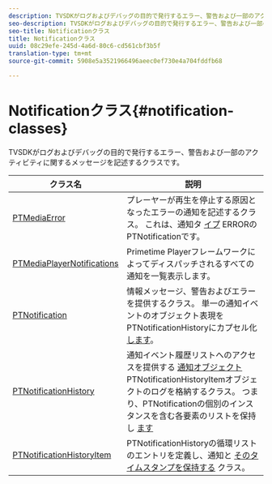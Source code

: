```yaml
---
description: TVSDKがログおよびデバッグの目的で発行するエラー、警告および一部のアクティビティに関するメッセージを記述するクラスです。
seo-description: TVSDKがログおよびデバッグの目的で発行するエラー、警告および一部のアクティビティに関するメッセージを記述するクラスです。
seo-title: Notificationクラス
title: Notificationクラス
uuid: 08c29efe-245d-4a6d-80c6-cd561cbf3b5f
translation-type: tm+mt
source-git-commit: 5908e5a3521966496aeec0ef730e4a704fddfb68

---
```



# Notificationクラス{#notification-classes}

TVSDKがログおよびデバッグの目的で発行するエラー、警告および一部のアクティビティに関するメッセージを記述するクラスです。

| クラス名 | 説明 |
|---|---|
| [PTMediaError](https://help.adobe.com/en_US/primetime/api/psdk/appledoc/Classes/PTMediaError.html) | プレーヤーが再生を停止する原因となったエラーの通知を記述するクラス。 これは、通知タ [イプ](https://help.adobe.com/en_US/primetime/api/psdk/appledoc/Classes/PTNotification.html) ERRORのPTNotificationです。 |
| [PTMediaPlayerNotifications](https://help.adobe.com/en_US/primetime/api/psdk/appledoc/Classes/PTMediaPlayerNotifications.html) | Primetime Playerフレームワークによってディスパッチされるすべての通知を一覧表示します。 |
| [PTNotification](https://help.adobe.com/en_US/primetime/api/psdk/appledoc/Classes/PTNotification.html) | 情報メッセージ、警告およびエラーを提供するクラス。 単一の通知イベントのオブジェクト表現をPTNotificationHistoryにカプセル化 [します](https://help.adobe.com/en_US/primetime/api/psdk/appledoc/Classes/PTNotificationHistory.html)。 |
| [PTNotificationHistory](https://help.adobe.com/en_US/primetime/api/psdk/appledoc/Classes/PTNotificationHistory.html) | 通知イベント履歴リストへのアクセスを提供する [通知オブジェクト](https://help.adobe.com/en_US/primetime/api/psdk/appledoc/Classes/PTNotificationHistoryItem.html) PTNotificationHistoryItemオブジェクトのログを格納するクラス。 つまり、PTNotificationの個別のインスタンスを含む各要素のリストを保持し [ます](https://help.adobe.com/en_US/primetime/api/psdk/appledoc/Classes/PTNotification.html) |
| [PTNotificationHistoryItem](https://help.adobe.com/en_US/primetime/api/psdk/appledoc/Classes/PTNotificationHistoryItem.html) | PTNotificationHistoryの循環リストのエントリを定義し、通知と [そのタイムスタンプを保持する](https://help.adobe.com/en_US/primetime/api/psdk/appledoc/Classes/PTNotificationHistory.html) クラス。 |

